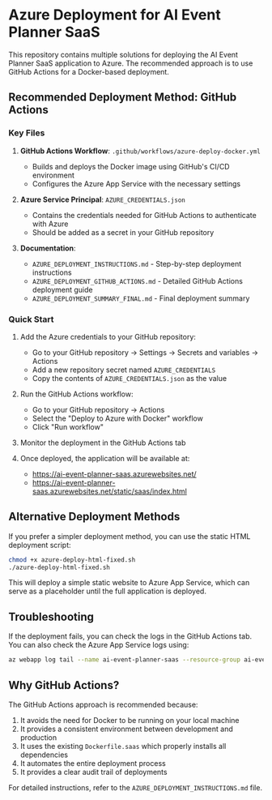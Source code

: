 # Azure Deployment for AI Event Planner SaaS

This repository contains multiple solutions for deploying the AI Event Planner SaaS application to Azure. The recommended approach is to use GitHub Actions for a Docker-based deployment.

## Recommended Deployment Method: GitHub Actions

### Key Files

1. **GitHub Actions Workflow**: `.github/workflows/azure-deploy-docker.yml`
   - Builds and deploys the Docker image using GitHub's CI/CD environment
   - Configures the Azure App Service with the necessary settings

2. **Azure Service Principal**: `AZURE_CREDENTIALS.json`
   - Contains the credentials needed for GitHub Actions to authenticate with Azure
   - Should be added as a secret in your GitHub repository

3. **Documentation**:
   - `AZURE_DEPLOYMENT_INSTRUCTIONS.md` - Step-by-step deployment instructions
   - `AZURE_DEPLOYMENT_GITHUB_ACTIONS.md` - Detailed GitHub Actions deployment guide
   - `AZURE_DEPLOYMENT_SUMMARY_FINAL.md` - Final deployment summary

### Quick Start

1. Add the Azure credentials to your GitHub repository:
   - Go to your GitHub repository → Settings → Secrets and variables → Actions
   - Add a new repository secret named `AZURE_CREDENTIALS`
   - Copy the contents of `AZURE_CREDENTIALS.json` as the value

2. Run the GitHub Actions workflow:
   - Go to your GitHub repository → Actions
   - Select the "Deploy to Azure with Docker" workflow
   - Click "Run workflow"

3. Monitor the deployment in the GitHub Actions tab

4. Once deployed, the application will be available at:
   - https://ai-event-planner-saas.azurewebsites.net/
   - https://ai-event-planner-saas.azurewebsites.net/static/saas/index.html

## Alternative Deployment Methods

If you prefer a simpler deployment method, you can use the static HTML deployment script:

```bash
chmod +x azure-deploy-html-fixed.sh
./azure-deploy-html-fixed.sh
```

This will deploy a simple static website to Azure App Service, which can serve as a placeholder until the full application is deployed.

## Troubleshooting

If the deployment fails, you can check the logs in the GitHub Actions tab. You can also check the Azure App Service logs using:

```bash
az webapp log tail --name ai-event-planner-saas --resource-group ai-event-planner-rg
```

## Why GitHub Actions?

The GitHub Actions approach is recommended because:

1. It avoids the need for Docker to be running on your local machine
2. It provides a consistent environment between development and production
3. It uses the existing `Dockerfile.saas` which properly installs all dependencies
4. It automates the entire deployment process
5. It provides a clear audit trail of deployments

For detailed instructions, refer to the `AZURE_DEPLOYMENT_INSTRUCTIONS.md` file.
